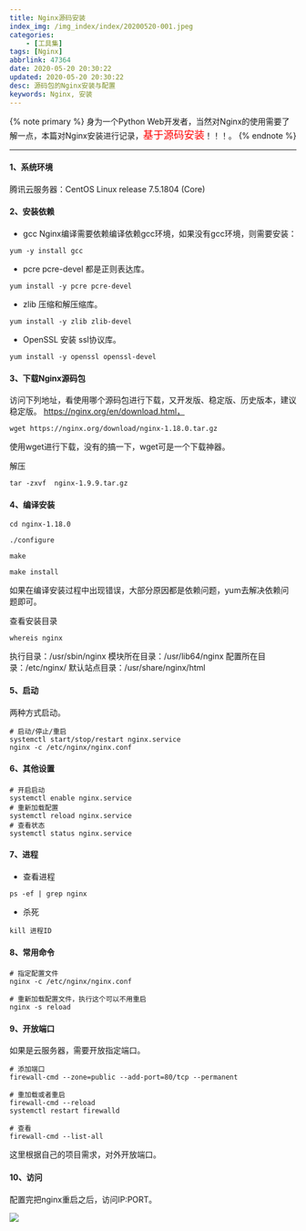 ```yaml
---
title: Nginx源码安装
index_img: /img_index/index/20200520-001.jpeg
categories:
    - [工具集]
tags: [Nginx]
abbrlink: 47364
date: 2020-05-20 20:30:22
updated: 2020-05-20 20:30:22
desc: 源码包的Nginx安装与配置
keywords: Nginx, 安装
---
```



{% note primary %}
身为一个Python Web开发者，当然对Nginx的使用需要了解一点，本篇对Nginx安装进行记录，<font color='red' size=4.5>基于源码安装</font>！！！。
{% endnote %}



<!--more-->
<hr />

#### 1、系统环境

腾讯云服务器：CentOS Linux release 7.5.1804 (Core)

#### 2、安装依赖

- gcc
Nginx编译需要依赖编译依赖gcc环境，如果没有gcc环境，则需要安装：
```
yum -y install gcc
```

- pcre pcre-devel
都是正则表达库。
```
yum install -y pcre pcre-devel
```

- zlib
压缩和解压缩库。
```
yum install -y zlib zlib-devel
```

- OpenSSL 安装
ssl协议库。
```
yum install -y openssl openssl-devel
```

#### 3、下载Nginx源码包

访问下列地址，看使用哪个源码包进行下载，又开发版、稳定版、历史版本，建议稳定版。
https://nginx.org/en/download.html，
```
wget https://nginx.org/download/nginx-1.18.0.tar.gz
```
使用wget进行下载，没有的搞一下，wget可是一个下载神器。

解压
```
tar -zxvf  nginx-1.9.9.tar.gz
```

#### 4、编译安装

```
cd nginx-1.18.0

./configure

make

make install
```
如果在编译安装过程中出现错误，大部分原因都是依赖问题，yum去解决依赖问题即可。

查看安装目录
```
whereis nginx
```
执行目录：/usr/sbin/nginx
模块所在目录：/usr/lib64/nginx
配置所在目录：/etc/nginx/
默认站点目录：/usr/share/nginx/html

#### 5、启动

两种方式启动。
```
# 启动/停止/重启
systemctl start/stop/restart nginx.service
nginx -c /etc/nginx/nginx.conf
```

#### 6、其他设置

```
# 开启启动
systemctl enable nginx.service
# 重新加载配置
systemctl reload nginx.service
# 查看状态
systemctl status nginx.service
```

#### 7、进程

- 查看进程
```
ps -ef | grep nginx
```
- 杀死
```
kill 进程ID
```

#### 8、常用命令

```
# 指定配置文件
nginx -c /etc/nginx/nginx.conf

# 重新加载配置文件，执行这个可以不用重启
nginx -s reload
```
#### 9、开放端口

如果是云服务器，需要开放指定端口。
```
# 添加端口
firewall-cmd --zone=public --add-port=80/tcp --permanent

# 重加载或者重启
firewall-cmd --reload
systemctl restart firewalld

# 查看
firewall-cmd --list-all
```
这里根据自己的项目需求，对外开放端口。

#### 10、访问

配置完把nginx重启之后，访问IP:PORT。

![](nginx.png)

